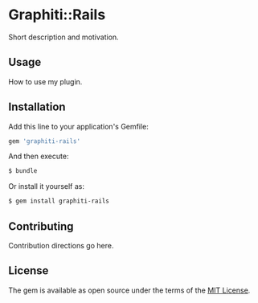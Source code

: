 # Graphiti::Rails
Short description and motivation.

## Usage
How to use my plugin.

## Installation
Add this line to your application's Gemfile:

```ruby
gem 'graphiti-rails'
```

And then execute:
```bash
$ bundle
```

Or install it yourself as:
```bash
$ gem install graphiti-rails
```

## Contributing
Contribution directions go here.

## License
The gem is available as open source under the terms of the [MIT License](https://opensource.org/licenses/MIT).
